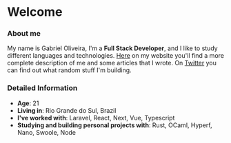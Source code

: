 # Welcome

### About me

My name is Gabriel Oliveira, I'm a **Full Stack Developer**, and I like to study different languages and technologies. [Here](https://www.gabrieldotjs.dev/about) on my website you'll find a more complete description of me and some articles that I wrote. On [Twitter](https://twitter.com/oliveiratheone) you can find out what random stuff I'm building.

### Detailed Information

- **Age**: 21
- **Living in**: Rio Grande do Sul, Brazil
- **I've worked with**: Laravel, React, Next, Vue, Typescript
- **Studying and building personal projects with**: Rust, OCaml, Hyperf, Nano, Swoole, Node
